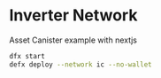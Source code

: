 # Inverter Network

Asset Canister example with nextjs

```bash
dfx start
defx deploy --network ic --no-wallet
```

